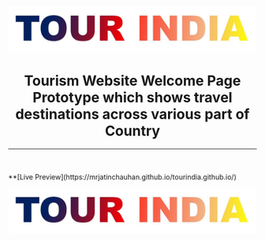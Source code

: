 <div align="center">
	<img src="./pictures/tour-india.jpg">
	<h1>Tourism Website Welcome Page Prototype which shows travel destinations across various part of Country</h1>
	<p>
		<b></b>
	</p>
	<hr>
	<br>
	<br>
</div>
**[Live Preview](https://mrjatinchauhan.github.io/tourindia.github.io/)

![TOUR-INDIA](./pictures/tour-india.jpg)

